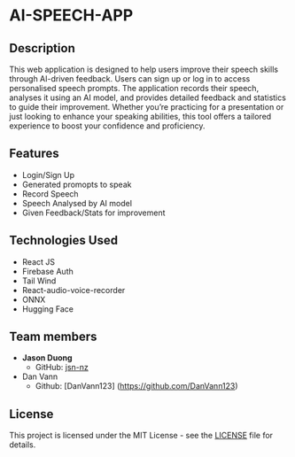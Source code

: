 # AI-SPEECH-APP

## Description
This web application is designed to help users improve their speech skills through AI-driven feedback. Users can sign up or log in to access personalised speech prompts. The application records their speech, analyses it using an AI model, and provides detailed feedback and statistics to guide their improvement. Whether you’re practicing for a presentation or just looking to enhance your speaking abilities, this tool offers a tailored experience to boost your confidence and proficiency.

## Features
- Login/Sign Up
- Generated promopts to speak
- Record Speech
- Speech Analysed by AI model
- Given Feedback/Stats for improvement

## Technologies Used
- React JS
- Firebase Auth
- Tail Wind
- React-audio-voice-recorder
- ONNX
- Hugging Face

## Team members
- **Jason Duong**
  - GitHub: [jsn-nz](https://github.com/jsn-nz)
- Dan Vann
  - Github: [DanVann123] (https://github.com/DanVann123)


## License
This project is licensed under the MIT License - see the [LICENSE](LICENSE) file for details.

